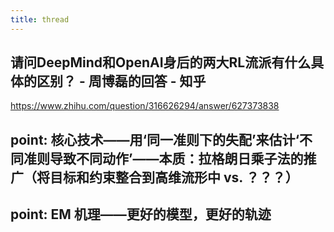 ```yaml
---
title: thread
---
```


## 请问DeepMind和OpenAI身后的两大RL流派有什么具体的区别？ - 周博磊的回答 - 知乎
https://www.zhihu.com/question/316626294/answer/627373838
## point: 核心技术——用‘同一准则下的失配’来估计‘不同准则导致不同动作’——本质：拉格朗日乘子法的推广（将目标和约束整合到高维流形中 vs. ？？？）
## point: EM 机理——更好的模型，更好的轨迹
